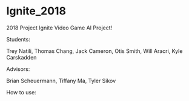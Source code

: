 # Ignite_2018

2018 Project Ignite Video Game AI Project!

Students:

Trey Natili, Thomas Chang, Jack Cameron, Otis Smith, Will Aracri, Kyle
Carskadden

Advisors:

Brian Scheuermann, Tiffany Ma, Tyler Sikov

How to use:
